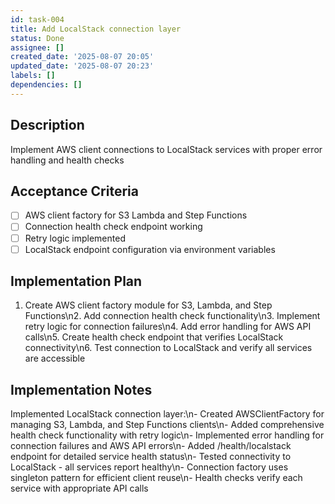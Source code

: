 ```yaml
---
id: task-004
title: Add LocalStack connection layer
status: Done
assignee: []
created_date: '2025-08-07 20:05'
updated_date: '2025-08-07 20:23'
labels: []
dependencies: []
---
```


## Description

Implement AWS client connections to LocalStack services with proper error handling and health checks

## Acceptance Criteria

- [ ] AWS client factory for S3 Lambda and Step Functions
- [ ] Connection health check endpoint working
- [ ] Retry logic implemented
- [ ] LocalStack endpoint configuration via environment variables

## Implementation Plan

1. Create AWS client factory module for S3, Lambda, and Step Functions\n2. Add connection health check functionality\n3. Implement retry logic for connection failures\n4. Add error handling for AWS API calls\n5. Create health check endpoint that verifies LocalStack connectivity\n6. Test connection to LocalStack and verify all services are accessible

## Implementation Notes

Implemented LocalStack connection layer:\n- Created AWSClientFactory for managing S3, Lambda, and Step Functions clients\n- Added comprehensive health check functionality with retry logic\n- Implemented error handling for connection failures and AWS API errors\n- Added /health/localstack endpoint for detailed service health status\n- Tested connectivity to LocalStack - all services report healthy\n- Connection factory uses singleton pattern for efficient client reuse\n- Health checks verify each service with appropriate API calls
